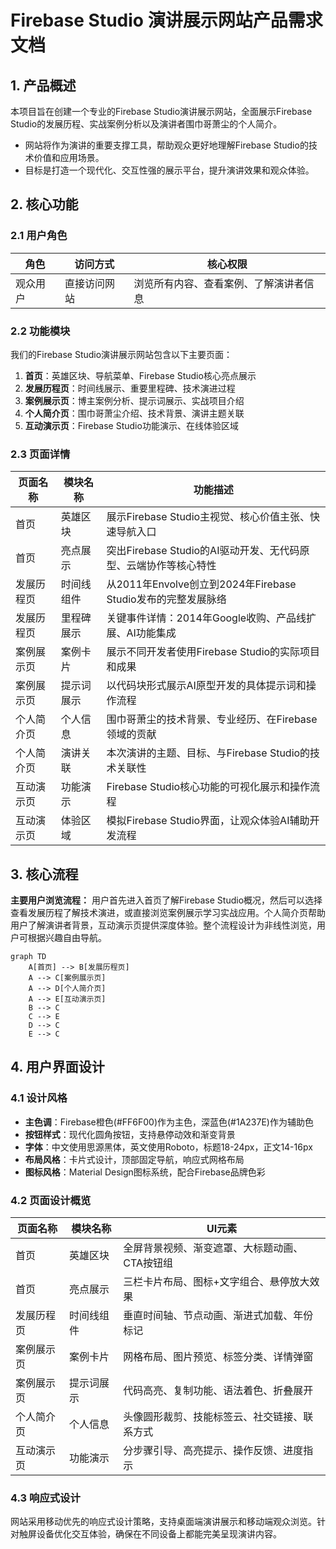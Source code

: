 # Firebase Studio 演讲展示网站产品需求文档

## 1. 产品概述

本项目旨在创建一个专业的Firebase Studio演讲展示网站，全面展示Firebase Studio的发展历程、实战案例分析以及演讲者围巾哥萧尘的个人简介。
- 网站将作为演讲的重要支撑工具，帮助观众更好地理解Firebase Studio的技术价值和应用场景。
- 目标是打造一个现代化、交互性强的展示平台，提升演讲效果和观众体验。

## 2. 核心功能

### 2.1 用户角色

| 角色 | 访问方式 | 核心权限 |
|------|----------|----------|
| 观众用户 | 直接访问网站 | 浏览所有内容、查看案例、了解演讲者信息 |

### 2.2 功能模块

我们的Firebase Studio演讲展示网站包含以下主要页面：

1. **首页**：英雄区块、导航菜单、Firebase Studio核心亮点展示
2. **发展历程页**：时间线展示、重要里程碑、技术演进过程
3. **案例展示页**：博主案例分析、提示词展示、实战项目介绍
4. **个人简介页**：围巾哥萧尘介绍、技术背景、演讲主题关联
5. **互动演示页**：Firebase Studio功能演示、在线体验区域

### 2.3 页面详情

| 页面名称 | 模块名称 | 功能描述 |
|----------|----------|----------|
| 首页 | 英雄区块 | 展示Firebase Studio主视觉、核心价值主张、快速导航入口 |
| 首页 | 亮点展示 | 突出Firebase Studio的AI驱动开发、无代码原型、云端协作等核心特性 |
| 发展历程页 | 时间线组件 | 从2011年Envolve创立到2024年Firebase Studio发布的完整发展脉络 |
| 发展历程页 | 里程碑展示 | 关键事件详情：2014年Google收购、产品线扩展、AI功能集成 |
| 案例展示页 | 案例卡片 | 展示不同开发者使用Firebase Studio的实际项目和成果 |
| 案例展示页 | 提示词展示 | 以代码块形式展示AI原型开发的具体提示词和操作流程 |
| 个人简介页 | 个人信息 | 围巾哥萧尘的技术背景、专业经历、在Firebase领域的贡献 |
| 个人简介页 | 演讲关联 | 本次演讲的主题、目标、与Firebase Studio的技术关联性 |
| 互动演示页 | 功能演示 | Firebase Studio核心功能的可视化展示和操作流程 |
| 互动演示页 | 体验区域 | 模拟Firebase Studio界面，让观众体验AI辅助开发流程 |

## 3. 核心流程

**主要用户浏览流程：**
用户首先进入首页了解Firebase Studio概况，然后可以选择查看发展历程了解技术演进，或直接浏览案例展示学习实战应用。个人简介页帮助用户了解演讲者背景，互动演示页提供深度体验。整个流程设计为非线性浏览，用户可根据兴趣自由导航。

```mermaid
graph TD
    A[首页] --> B[发展历程页]
    A --> C[案例展示页]
    A --> D[个人简介页]
    A --> E[互动演示页]
    B --> C
    C --> E
    D --> C
    E --> C
```

## 4. 用户界面设计

### 4.1 设计风格

- **主色调**：Firebase橙色(#FF6F00)作为主色，深蓝色(#1A237E)作为辅助色
- **按钮样式**：现代化圆角按钮，支持悬停动效和渐变背景
- **字体**：中文使用思源黑体，英文使用Roboto，标题18-24px，正文14-16px
- **布局风格**：卡片式设计，顶部固定导航，响应式网格布局
- **图标风格**：Material Design图标系统，配合Firebase品牌色彩

### 4.2 页面设计概览

| 页面名称 | 模块名称 | UI元素 |
|----------|----------|--------|
| 首页 | 英雄区块 | 全屏背景视频、渐变遮罩、大标题动画、CTA按钮组 |
| 首页 | 亮点展示 | 三栏卡片布局、图标+文字组合、悬停放大效果 |
| 发展历程页 | 时间线组件 | 垂直时间轴、节点动画、渐进式加载、年份标记 |
| 案例展示页 | 案例卡片 | 网格布局、图片预览、标签分类、详情弹窗 |
| 案例展示页 | 提示词展示 | 代码高亮、复制功能、语法着色、折叠展开 |
| 个人简介页 | 个人信息 | 头像圆形裁剪、技能标签云、社交链接、联系方式 |
| 互动演示页 | 功能演示 | 分步骤引导、高亮提示、操作反馈、进度指示 |

### 4.3 响应式设计

网站采用移动优先的响应式设计策略，支持桌面端演讲展示和移动端观众浏览。针对触屏设备优化交互体验，确保在不同设备上都能完美呈现演讲内容。